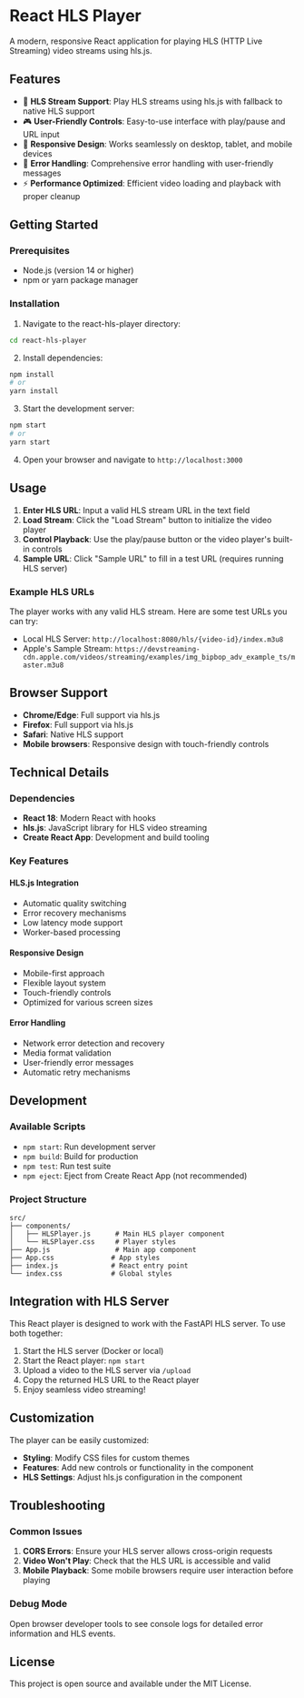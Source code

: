 # React HLS Player

A modern, responsive React application for playing HLS (HTTP Live Streaming) video streams using hls.js.

## Features

- 🎥 **HLS Stream Support**: Play HLS streams using hls.js with fallback to native HLS support
- 🎮 **User-Friendly Controls**: Easy-to-use interface with play/pause and URL input
- 📱 **Responsive Design**: Works seamlessly on desktop, tablet, and mobile devices
- 🔄 **Error Handling**: Comprehensive error handling with user-friendly messages
- ⚡ **Performance Optimized**: Efficient video loading and playback with proper cleanup

## Getting Started

### Prerequisites

- Node.js (version 14 or higher)
- npm or yarn package manager

### Installation

1. Navigate to the react-hls-player directory:
```bash
cd react-hls-player
```

2. Install dependencies:
```bash
npm install
# or
yarn install
```

3. Start the development server:
```bash
npm start
# or
yarn start
```

4. Open your browser and navigate to `http://localhost:3000`

## Usage

1. **Enter HLS URL**: Input a valid HLS stream URL in the text field
2. **Load Stream**: Click the "Load Stream" button to initialize the video player
3. **Control Playback**: Use the play/pause button or the video player's built-in controls
4. **Sample URL**: Click "Sample URL" to fill in a test URL (requires running HLS server)

### Example HLS URLs

The player works with any valid HLS stream. Here are some test URLs you can try:

- Local HLS Server: `http://localhost:8080/hls/{video-id}/index.m3u8`
- Apple's Sample Stream: `https://devstreaming-cdn.apple.com/videos/streaming/examples/img_bipbop_adv_example_ts/master.m3u8`

## Browser Support

- **Chrome/Edge**: Full support via hls.js
- **Firefox**: Full support via hls.js  
- **Safari**: Native HLS support
- **Mobile browsers**: Responsive design with touch-friendly controls

## Technical Details

### Dependencies

- **React 18**: Modern React with hooks
- **hls.js**: JavaScript library for HLS video streaming
- **Create React App**: Development and build tooling

### Key Features

#### HLS.js Integration
- Automatic quality switching
- Error recovery mechanisms
- Low latency mode support
- Worker-based processing

#### Responsive Design
- Mobile-first approach
- Flexible layout system
- Touch-friendly controls
- Optimized for various screen sizes

#### Error Handling
- Network error detection and recovery
- Media format validation
- User-friendly error messages
- Automatic retry mechanisms

## Development

### Available Scripts

- `npm start`: Run development server
- `npm build`: Build for production
- `npm test`: Run test suite
- `npm eject`: Eject from Create React App (not recommended)

### Project Structure

```
src/
├── components/
│   ├── HLSPlayer.js      # Main HLS player component
│   └── HLSPlayer.css     # Player styles
├── App.js                # Main app component
├── App.css              # App styles
├── index.js             # React entry point
└── index.css            # Global styles
```

## Integration with HLS Server

This React player is designed to work with the FastAPI HLS server. To use both together:

1. Start the HLS server (Docker or local)
2. Start the React player: `npm start`
3. Upload a video to the HLS server via `/upload`
4. Copy the returned HLS URL to the React player
5. Enjoy seamless video streaming!

## Customization

The player can be easily customized:

- **Styling**: Modify CSS files for custom themes
- **Features**: Add new controls or functionality in the component
- **HLS Settings**: Adjust hls.js configuration in the component

## Troubleshooting

### Common Issues

1. **CORS Errors**: Ensure your HLS server allows cross-origin requests
2. **Video Won't Play**: Check that the HLS URL is accessible and valid
3. **Mobile Playback**: Some mobile browsers require user interaction before playing

### Debug Mode

Open browser developer tools to see console logs for detailed error information and HLS events.

## License

This project is open source and available under the MIT License. 